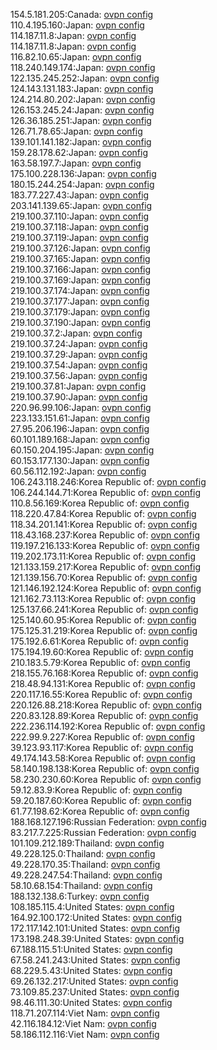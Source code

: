 154.5.181.205:Canada: [ovpn config](vpn/154_5_181_205.ovpn)  
110.4.195.160:Japan: [ovpn config](vpn/110_4_195_160.ovpn)  
114.187.11.8:Japan: [ovpn config](vpn/114_187_11_8.ovpn)  
114.187.11.8:Japan: [ovpn config](vpn/114_187_11_8.ovpn)  
116.82.10.65:Japan: [ovpn config](vpn/116_82_10_65.ovpn)  
118.240.149.174:Japan: [ovpn config](vpn/118_240_149_174.ovpn)  
122.135.245.252:Japan: [ovpn config](vpn/122_135_245_252.ovpn)  
124.143.131.183:Japan: [ovpn config](vpn/124_143_131_183.ovpn)  
124.214.80.202:Japan: [ovpn config](vpn/124_214_80_202.ovpn)  
126.153.245.24:Japan: [ovpn config](vpn/126_153_245_24.ovpn)  
126.36.185.251:Japan: [ovpn config](vpn/126_36_185_251.ovpn)  
126.71.78.65:Japan: [ovpn config](vpn/126_71_78_65.ovpn)  
139.101.141.182:Japan: [ovpn config](vpn/139_101_141_182.ovpn)  
159.28.178.62:Japan: [ovpn config](vpn/159_28_178_62.ovpn)  
163.58.197.7:Japan: [ovpn config](vpn/163_58_197_7.ovpn)  
175.100.228.136:Japan: [ovpn config](vpn/175_100_228_136.ovpn)  
180.15.244.254:Japan: [ovpn config](vpn/180_15_244_254.ovpn)  
183.77.227.43:Japan: [ovpn config](vpn/183_77_227_43.ovpn)  
203.141.139.65:Japan: [ovpn config](vpn/203_141_139_65.ovpn)  
219.100.37.110:Japan: [ovpn config](vpn/219_100_37_110.ovpn)  
219.100.37.118:Japan: [ovpn config](vpn/219_100_37_118.ovpn)  
219.100.37.119:Japan: [ovpn config](vpn/219_100_37_119.ovpn)  
219.100.37.126:Japan: [ovpn config](vpn/219_100_37_126.ovpn)  
219.100.37.165:Japan: [ovpn config](vpn/219_100_37_165.ovpn)  
219.100.37.166:Japan: [ovpn config](vpn/219_100_37_166.ovpn)  
219.100.37.169:Japan: [ovpn config](vpn/219_100_37_169.ovpn)  
219.100.37.174:Japan: [ovpn config](vpn/219_100_37_174.ovpn)  
219.100.37.177:Japan: [ovpn config](vpn/219_100_37_177.ovpn)  
219.100.37.179:Japan: [ovpn config](vpn/219_100_37_179.ovpn)  
219.100.37.190:Japan: [ovpn config](vpn/219_100_37_190.ovpn)  
219.100.37.2:Japan: [ovpn config](vpn/219_100_37_2.ovpn)  
219.100.37.24:Japan: [ovpn config](vpn/219_100_37_24.ovpn)  
219.100.37.29:Japan: [ovpn config](vpn/219_100_37_29.ovpn)  
219.100.37.54:Japan: [ovpn config](vpn/219_100_37_54.ovpn)  
219.100.37.56:Japan: [ovpn config](vpn/219_100_37_56.ovpn)  
219.100.37.81:Japan: [ovpn config](vpn/219_100_37_81.ovpn)  
219.100.37.90:Japan: [ovpn config](vpn/219_100_37_90.ovpn)  
220.96.99.106:Japan: [ovpn config](vpn/220_96_99_106.ovpn)  
223.133.151.61:Japan: [ovpn config](vpn/223_133_151_61.ovpn)  
27.95.206.196:Japan: [ovpn config](vpn/27_95_206_196.ovpn)  
60.101.189.168:Japan: [ovpn config](vpn/60_101_189_168.ovpn)  
60.150.204.195:Japan: [ovpn config](vpn/60_150_204_195.ovpn)  
60.153.177.130:Japan: [ovpn config](vpn/60_153_177_130.ovpn)  
60.56.112.192:Japan: [ovpn config](vpn/60_56_112_192.ovpn)  
106.243.118.246:Korea Republic of: [ovpn config](vpn/106_243_118_246.ovpn)  
106.244.144.71:Korea Republic of: [ovpn config](vpn/106_244_144_71.ovpn)  
110.8.56.169:Korea Republic of: [ovpn config](vpn/110_8_56_169.ovpn)  
118.220.47.84:Korea Republic of: [ovpn config](vpn/118_220_47_84.ovpn)  
118.34.201.141:Korea Republic of: [ovpn config](vpn/118_34_201_141.ovpn)  
118.43.168.237:Korea Republic of: [ovpn config](vpn/118_43_168_237.ovpn)  
119.197.216.133:Korea Republic of: [ovpn config](vpn/119_197_216_133.ovpn)  
119.202.173.11:Korea Republic of: [ovpn config](vpn/119_202_173_11.ovpn)  
121.133.159.217:Korea Republic of: [ovpn config](vpn/121_133_159_217.ovpn)  
121.139.156.70:Korea Republic of: [ovpn config](vpn/121_139_156_70.ovpn)  
121.146.192.124:Korea Republic of: [ovpn config](vpn/121_146_192_124.ovpn)  
121.162.73.113:Korea Republic of: [ovpn config](vpn/121_162_73_113.ovpn)  
125.137.66.241:Korea Republic of: [ovpn config](vpn/125_137_66_241.ovpn)  
125.140.60.95:Korea Republic of: [ovpn config](vpn/125_140_60_95.ovpn)  
175.125.31.219:Korea Republic of: [ovpn config](vpn/175_125_31_219.ovpn)  
175.192.6.61:Korea Republic of: [ovpn config](vpn/175_192_6_61.ovpn)  
175.194.19.60:Korea Republic of: [ovpn config](vpn/175_194_19_60.ovpn)  
210.183.5.79:Korea Republic of: [ovpn config](vpn/210_183_5_79.ovpn)  
218.155.76.168:Korea Republic of: [ovpn config](vpn/218_155_76_168.ovpn)  
218.48.94.131:Korea Republic of: [ovpn config](vpn/218_48_94_131.ovpn)  
220.117.16.55:Korea Republic of: [ovpn config](vpn/220_117_16_55.ovpn)  
220.126.88.218:Korea Republic of: [ovpn config](vpn/220_126_88_218.ovpn)  
220.83.128.89:Korea Republic of: [ovpn config](vpn/220_83_128_89.ovpn)  
222.236.114.192:Korea Republic of: [ovpn config](vpn/222_236_114_192.ovpn)  
222.99.9.227:Korea Republic of: [ovpn config](vpn/222_99_9_227.ovpn)  
39.123.93.117:Korea Republic of: [ovpn config](vpn/39_123_93_117.ovpn)  
49.174.143.58:Korea Republic of: [ovpn config](vpn/49_174_143_58.ovpn)  
58.140.198.138:Korea Republic of: [ovpn config](vpn/58_140_198_138.ovpn)  
58.230.230.60:Korea Republic of: [ovpn config](vpn/58_230_230_60.ovpn)  
59.12.83.9:Korea Republic of: [ovpn config](vpn/59_12_83_9.ovpn)  
59.20.187.60:Korea Republic of: [ovpn config](vpn/59_20_187_60.ovpn)  
61.77.198.62:Korea Republic of: [ovpn config](vpn/61_77_198_62.ovpn)  
188.168.127.196:Russian Federation: [ovpn config](vpn/188_168_127_196.ovpn)  
83.217.7.225:Russian Federation: [ovpn config](vpn/83_217_7_225.ovpn)  
101.109.212.189:Thailand: [ovpn config](vpn/101_109_212_189.ovpn)  
49.228.125.0:Thailand: [ovpn config](vpn/49_228_125_0.ovpn)  
49.228.170.35:Thailand: [ovpn config](vpn/49_228_170_35.ovpn)  
49.228.247.54:Thailand: [ovpn config](vpn/49_228_247_54.ovpn)  
58.10.68.154:Thailand: [ovpn config](vpn/58_10_68_154.ovpn)  
188.132.138.6:Turkey: [ovpn config](vpn/188_132_138_6.ovpn)  
108.185.115.4:United States: [ovpn config](vpn/108_185_115_4.ovpn)  
164.92.100.172:United States: [ovpn config](vpn/164_92_100_172.ovpn)  
172.117.142.101:United States: [ovpn config](vpn/172_117_142_101.ovpn)  
173.198.248.39:United States: [ovpn config](vpn/173_198_248_39.ovpn)  
67.188.115.51:United States: [ovpn config](vpn/67_188_115_51.ovpn)  
67.58.241.243:United States: [ovpn config](vpn/67_58_241_243.ovpn)  
68.229.5.43:United States: [ovpn config](vpn/68_229_5_43.ovpn)  
69.26.132.217:United States: [ovpn config](vpn/69_26_132_217.ovpn)  
73.109.85.237:United States: [ovpn config](vpn/73_109_85_237.ovpn)  
98.46.111.30:United States: [ovpn config](vpn/98_46_111_30.ovpn)  
118.71.207.114:Viet Nam: [ovpn config](vpn/118_71_207_114.ovpn)  
42.116.184.12:Viet Nam: [ovpn config](vpn/42_116_184_12.ovpn)  
58.186.112.116:Viet Nam: [ovpn config](vpn/58_186_112_116.ovpn)  
